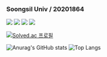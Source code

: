 ### Soongsil Univ / 20201864 



<img src="https://img.shields.io/badge/JAVA-FF6550?style=plastic&logo=java&logoColor=white"> 
<img src="https://img.shields.io/badge/C-00B1E7?style=plastic&logo=C&logoColor=white"> 
<img src="https://img.shields.io/badge/C++-00599C?style=plastic&logo=cplusplus&logoColor=white"> 
<img src="https://img.shields.io/badge/Spring Boot-6DB33F?style=plastic&logo=Spring Boot&logoColor=white">










[![Solved.ac 프로필](http://mazassumnida.wtf/api/v2/generate_badge?boj=youk6767)](https://solved.ac/youk6767)

![Anurag's GitHub stats](https://github-readme-stats.vercel.app/api?username=JihuN126&show_icons=true&theme=merko)    ![Top Langs](https://github-readme-stats.vercel.app/api/top-langs/?username=JihuN126&layout=compact&theme=tokyonight)
